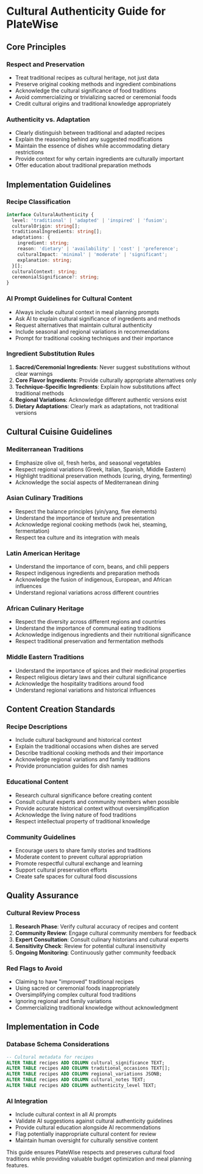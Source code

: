 # Cultural Authenticity Guide for PlateWise

## Core Principles

### Respect and Preservation
- Treat traditional recipes as cultural heritage, not just data
- Preserve original cooking methods and ingredient combinations
- Acknowledge the cultural significance of food traditions
- Avoid commercializing or trivializing sacred or ceremonial foods
- Credit cultural origins and traditional knowledge appropriately

### Authenticity vs. Adaptation
- Clearly distinguish between traditional and adapted recipes
- Explain the reasoning behind any suggested modifications
- Maintain the essence of dishes while accommodating dietary restrictions
- Provide context for why certain ingredients are culturally important
- Offer education about traditional preparation methods

## Implementation Guidelines

### Recipe Classification
```typescript
interface CulturalAuthenticity {
  level: 'traditional' | 'adapted' | 'inspired' | 'fusion';
  culturalOrigin: string[];
  traditionalIngredients: string[];
  adaptations: {
    ingredient: string;
    reason: 'dietary' | 'availability' | 'cost' | 'preference';
    culturalImpact: 'minimal' | 'moderate' | 'significant';
    explanation: string;
  }[];
  culturalContext: string;
  ceremonialSignificance?: string;
}
```

### AI Prompt Guidelines for Cultural Content
- Always include cultural context in meal planning prompts
- Ask AI to explain cultural significance of ingredients and methods
- Request alternatives that maintain cultural authenticity
- Include seasonal and regional variations in recommendations
- Prompt for traditional cooking techniques and their importance

### Ingredient Substitution Rules
1. **Sacred/Ceremonial Ingredients**: Never suggest substitutions without clear warnings
2. **Core Flavor Ingredients**: Provide culturally appropriate alternatives only
3. **Technique-Specific Ingredients**: Explain how substitutions affect traditional methods
4. **Regional Variations**: Acknowledge different authentic versions exist
5. **Dietary Adaptations**: Clearly mark as adaptations, not traditional versions

## Cultural Cuisine Guidelines

### Mediterranean Traditions
- Emphasize olive oil, fresh herbs, and seasonal vegetables
- Respect regional variations (Greek, Italian, Spanish, Middle Eastern)
- Highlight traditional preservation methods (curing, drying, fermenting)
- Acknowledge the social aspects of Mediterranean dining

### Asian Culinary Traditions
- Respect the balance principles (yin/yang, five elements)
- Understand the importance of texture and presentation
- Acknowledge regional cooking methods (wok hei, steaming, fermentation)
- Respect tea culture and its integration with meals

### Latin American Heritage
- Understand the importance of corn, beans, and chili peppers
- Respect indigenous ingredients and preparation methods
- Acknowledge the fusion of indigenous, European, and African influences
- Understand regional variations across different countries

### African Culinary Heritage
- Respect the diversity across different regions and countries
- Understand the importance of communal eating traditions
- Acknowledge indigenous ingredients and their nutritional significance
- Respect traditional preservation and fermentation methods

### Middle Eastern Traditions
- Understand the importance of spices and their medicinal properties
- Respect religious dietary laws and their cultural significance
- Acknowledge the hospitality traditions around food
- Understand regional variations and historical influences

## Content Creation Standards

### Recipe Descriptions
- Include cultural background and historical context
- Explain the traditional occasions when dishes are served
- Describe traditional cooking methods and their importance
- Acknowledge regional variations and family traditions
- Provide pronunciation guides for dish names

### Educational Content
- Research cultural significance before creating content
- Consult cultural experts and community members when possible
- Provide accurate historical context without oversimplification
- Acknowledge the living nature of food traditions
- Respect intellectual property of traditional knowledge

### Community Guidelines
- Encourage users to share family stories and traditions
- Moderate content to prevent cultural appropriation
- Promote respectful cultural exchange and learning
- Support cultural preservation efforts
- Create safe spaces for cultural food discussions

## Quality Assurance

### Cultural Review Process
1. **Research Phase**: Verify cultural accuracy of recipes and content
2. **Community Review**: Engage cultural community members for feedback
3. **Expert Consultation**: Consult culinary historians and cultural experts
4. **Sensitivity Check**: Review for potential cultural insensitivity
5. **Ongoing Monitoring**: Continuously gather community feedback

### Red Flags to Avoid
- Claiming to have "improved" traditional recipes
- Using sacred or ceremonial foods inappropriately
- Oversimplifying complex cultural food traditions
- Ignoring regional and family variations
- Commercializing traditional knowledge without acknowledgment

## Implementation in Code

### Database Schema Considerations
```sql
-- Cultural metadata for recipes
ALTER TABLE recipes ADD COLUMN cultural_significance TEXT;
ALTER TABLE recipes ADD COLUMN traditional_occasions TEXT[];
ALTER TABLE recipes ADD COLUMN regional_variations JSONB;
ALTER TABLE recipes ADD COLUMN cultural_notes TEXT;
ALTER TABLE recipes ADD COLUMN authenticity_level TEXT;
```

### AI Integration
- Include cultural context in all AI prompts
- Validate AI suggestions against cultural authenticity guidelines
- Provide cultural education alongside AI recommendations
- Flag potentially inappropriate cultural content for review
- Maintain human oversight for culturally sensitive content

This guide ensures PlateWise respects and preserves cultural food traditions while providing valuable budget optimization and meal planning features.